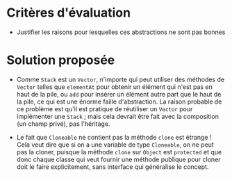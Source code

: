 # Critères d'évaluation

- Justifier les raisons pour lesquelles ces abstractions ne sont pas bonnes


# Solution proposée

- Comme `Stack` est un `Vector`, n'importe qui peut utiliser des méthodes de `Vector` telles que `elementAt` pour obtenir un élément qui n'est pas en haut de la pile,
  ou `add` pour insérer un élément autre part que le haut de la pile, ce qui est une énorme faille d'abstraction.
  La raison probable de ce problème est qu'il est pratique de réutiliser un `Vector` pour implémenter une `Stack` ; mais cela devrait être fait avec la composition (un champ privé), pas l'héritage.

- Le fait que `Cloneable` ne contient pas la méthode `clone` est étrange ! Cela veut dire que si on a une variable de type `Cloneable`, on ne peut pas la cloner,
  puisque la méthode `clone` sur `Object` est `protected` et que donc chaque classe qui veut fournir une méthode publique pour cloner doit le faire explicitement,
  sans interface qui généralise le concept.

